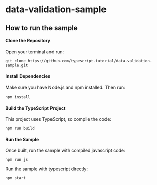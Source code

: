 # data-validation-sample

## How to run the sample

#### Clone the Repository

Open your terminal and run:

```shell
git clone https://github.com/typescript-tutorial/data-validation-sample.git
```

#### Install Dependencies

Make sure you have Node.js and npm installed. Then run:

```shell
npm install
```

#### Build the TypeScript Project

This project uses TypeScript, so compile the code:

```shell
npm run build
```

#### Run the Sample

Once built, run the sample with compiled javascript code:

```shell
npm run js
```

Run the sample with typescript directly:

```shell
npm start
```
